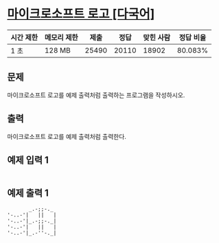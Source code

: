 # [마이크로소프트 로고 [다국어]](https://www.acmicpc.net/problem/5338)

| 시간 제한 | 메모리 제한 | 제출 | 정답 | 맞힌 사람 | 정답 비율 |
| --- | --- | --- | --- | --- | --- |
| 1 초 | 128 MB | 25490 | 20110 | 18902 | 80.083% |

## 문제

마이크로소프트 로고를 예제 출력처럼 출력하는 프로그램을 작성하시오.

## 출력

마이크로소프트 로고를 예제 출력처럼 출력한다.

## 예제 입력 1

```

```

## 예제 출력 1

```
       _.-;;-._
'-..-'|   ||   |
'-..-'|_.-;;-._|
'-..-'|   ||   |
'-..-'|_.-''-._|
```
